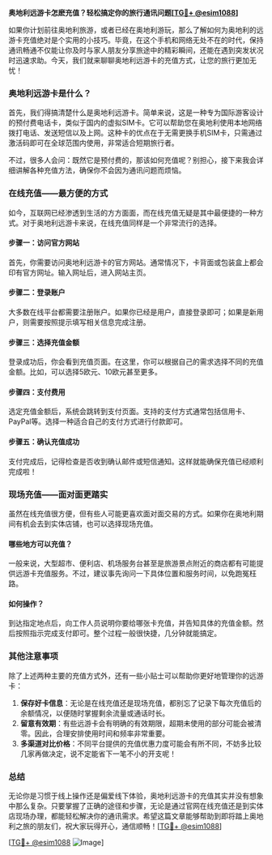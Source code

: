 **奥地利远游卡怎麽充值？轻松搞定你的旅行通讯问题[[TG💪+ @esim1088](https://t.me/s/esim1088)]**

如果你计划前往奥地利旅游，或者已经在奥地利游玩，那么了解如何为奥地利的远游卡充值绝对是个实用的小技巧。毕竟，在这个手机和网络无处不在的时代，保持通讯畅通不仅能让你及时与家人朋友分享旅途中的精彩瞬间，还能在遇到突发状况时迅速求助。今天，我们就来聊聊奥地利远游卡的充值方式，让您的旅行更加无忧！

### 奥地利远游卡是什么？

首先，我们得搞清楚什么是奥地利远游卡。简单来说，这是一种专为国际游客设计的预付费电话卡，类似于国内的虚拟SIM卡。它可以帮助您在奥地利使用本地网络拨打电话、发送短信以及上网。这种卡的优点在于无需更换手机SIM卡，只需通过激活码即可在全球范围内使用，非常适合短期旅行者。

不过，很多人会问：既然它是预付费的，那该如何充值呢？别担心，接下来我会详细讲解各种充值方法，确保你不会因为通讯问题而烦恼。

### 在线充值——最方便的方式

如今，互联网已经渗透到生活的方方面面，而在线充值无疑是其中最便捷的一种方式。对于奥地利远游卡来说，在线充值同样是一个非常流行的选择。

#### 步骤一：访问官方网站
首先，你需要访问奥地利远游卡的官方网站。通常情况下，卡背面或包装盒上都会印有官方网址。输入网址后，进入网站主页。

#### 步骤二：登录账户
大多数在线平台都需要注册账户。如果你已经是用户，直接登录即可；如果是新用户，则需要按照提示填写相关信息完成注册。

#### 步骤三：选择充值金额
登录成功后，你会看到充值页面。在这里，你可以根据自己的需求选择不同的充值金额。比如，可以选择5欧元、10欧元甚至更多。

#### 步骤四：支付费用
选定充值金额后，系统会跳转到支付页面。支持的支付方式通常包括信用卡、PayPal等。选择一种适合自己的支付方式进行付款即可。

#### 步骤五：确认充值成功
支付完成后，记得检查是否收到确认邮件或短信通知。这样就能确保充值已经顺利完成啦！

### 现场充值——面对面更踏实

虽然在线充值很方便，但有些人可能更喜欢面对面交易的方式。如果你在奥地利期间有机会去到实体店铺，也可以选择现场充值。

#### 哪些地方可以充值？
一般来说，大型超市、便利店、机场服务台甚至是旅游景点附近的商店都有可能提供远游卡充值服务。不过，建议事先询问一下具体位置和服务时间，以免跑冤枉路。

#### 如何操作？
到达指定地点后，向工作人员说明你要给哪张卡充值，并告知具体的充值金额。然后按照指示完成支付即可。整个过程一般很快捷，几分钟就能搞定。

### 其他注意事项

除了上述两种主要的充值方式外，还有一些小贴士可以帮助你更好地管理你的远游卡：

1. **保存好卡信息**：无论是在线充值还是现场充值，都别忘了记录下每次充值后的余额情况，以便随时掌握剩余流量或通话时长。
2. **留意有效期**：有些远游卡会有明确的有效期限，超期未使用的部分可能会被清零。因此，合理安排使用时间和频率非常重要。
3. **多渠道对比价格**：不同平台提供的充值优惠力度可能会有所不同，不妨多比较几家再做决定，说不定能省下一笔不小的开支呢！

### 总结

无论你是习惯于线上操作还是偏爱线下体验，奥地利远游卡的充值其实并没有想象中那么复杂。只要掌握了正确的途径和步骤，无论是通过官网在线充值还是到实体店现场办理，都能轻松解决你的通讯需求。希望这篇文章能够帮助到即将踏上奥地利之旅的朋友们，祝大家玩得开心，通信顺畅！[[TG💪+ @esim1088](https://t.me/s/esim1088)] 

[[TG💪+ @esim1088](https://t.me/s/esim1088) ![Image](https://i.postimg.cc/4NQfJmqS/Snipaste-2025-05-13-00-14-12.png)]